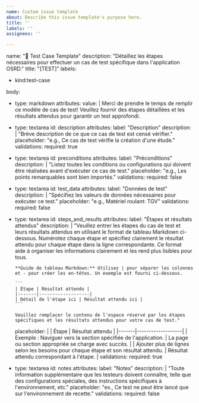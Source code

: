 ```yaml
---
name: Custom issue template
about: Describe this issue template's purpose here.
title: ''
labels: ''
assignees: ''

---
```


name: "📝 Test Case Template"
description: "Détaillez les étapes nécessaires pour effectuer un cas de test spécifique dans l'application OSRD."
title: "[TEST]"
labels:
  - kind:test-case

body:
  - type: markdown
    attributes:
      value: |
        Merci de prendre le temps de remplir ce modèle de cas de test! Veuillez fournir des étapes détaillées et les résultats attendus pour garantir un test approfondi.

  - type: textarea
    id: description
    attributes:
      label: "Description"
      description: |
        "Brève description de ce que ce cas de test est censé vérifier."
      placeholder: "e.g., Ce cas de test vérifie la création d'une étude."
    validations:
      required: true

  - type: textarea
    id: preconditions
    attributes:
      label: "Préconditions"
      description: |
        "Listez toutes les conditions ou configurations qui doivent être réalisées avant d'exécuter ce cas de test."
      placeholder: "e.g., Les points remarquables sont bien importés."
    validations:
      required: false

  - type: textarea
    id: test_data
    attributes:
      label: "Données de test"
      description: |
        "Spécifiez les valeurs de données nécessaires pour exécuter ce test."
      placeholder: "e.g., Matériel roulant: TGV"
    validations:
      required: false

  - type: textarea
    id: steps_and_results
    attributes:
      label: "Étapes et résultats attendus"
      description: |
        "Veuillez entrer les étapes du cas de test et leurs résultats attendus en utilisant le format de tableau Markdown ci-dessous. Numérotez chaque étape et spécifiez clairement le résultat attendu pour chaque étape dans la ligne correspondante. Ce format aide à organiser les informations clairement et les rend plus lisibles pour tous.
        
        **Guide de tableau Markdown:** Utilisez | pour séparer les colonnes et - pour créer les en-têtes. Un exemple est fourni ci-dessous.
        
        ```
        | Étape | Résultat attendu |
        |-------|-------------------|
        | Détail de l'étape ici | Résultat attendu ici |
        ```

        Veuillez remplacer le contenu de l'espace réservé par les étapes spécifiques et les résultats attendus pour votre cas de test."
      placeholder: |
        | Étape | Résultat attendu |
        |-------|-------------------|
        | Exemple : Naviguer vers la section spécifiée de l'application. | La page ou section appropriée se charge avec succès. |
        | Ajouter plus de lignes selon les besoins pour chaque étape et son résultat attendu. | Résultat attendu correspondant à l'étape. |
    validations:
      required: true

  - type: textarea
    id: notes
    attributes:
      label: "Notes"
      description: |
        "Toute information supplémentaire que les testeurs doivent connaître, telle que des configurations spéciales, des instructions spécifiques à l'environnement, etc."
      placeholder: "ex., Ce test ne peut être lancé que sur l'environnement de recette."
    validations:
      required: false
